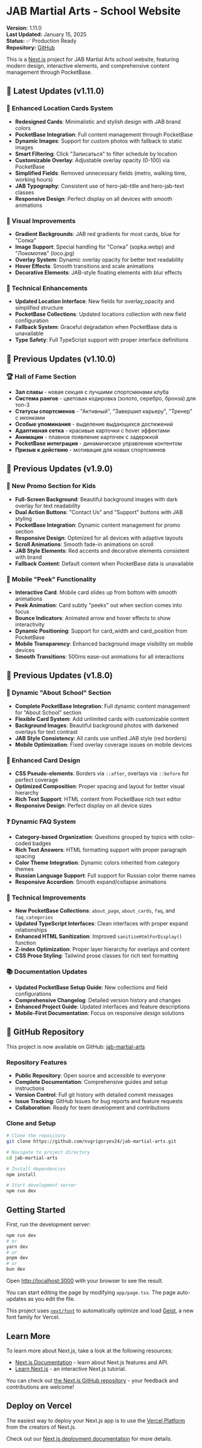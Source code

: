 # JAB Martial Arts - School Website

**Version:** 1.11.0  
**Last Updated:** January 15, 2025  
**Status:** ✅ Production Ready  
**Repository:** [GitHub](https://github.com/nvgrigoryev24/jab-martial-arts)

This is a [Next.js](https://nextjs.org) project for JAB Martial Arts school website, featuring modern design, interactive elements, and comprehensive content management through PocketBase.

## 🚀 Latest Updates (v1.11.0)

### 🏢 Enhanced Location Cards System
- **Redesigned Cards**: Minimalistic and stylish design with JAB brand colors
- **PocketBase Integration**: Full content management through PocketBase
- **Dynamic Images**: Support for custom photos with fallback to static images
- **Smart Filtering**: Click "Записаться" to filter schedule by location
- **Customizable Overlay**: Adjustable overlay opacity (0-100) via PocketBase
- **Simplified Fields**: Removed unnecessary fields (metro, walking time, working hours)
- **JAB Typography**: Consistent use of hero-jab-title and hero-jab-text classes
- **Responsive Design**: Perfect display on all devices with smooth animations

### 🎨 Visual Improvements
- **Gradient Backgrounds**: JAB red gradients for most cards, blue for "Сопка"
- **Image Support**: Special handling for "Сопка" (sopka.webp) and "Локомотив" (loco.jpg)
- **Overlay System**: Dynamic overlay opacity for better text readability
- **Hover Effects**: Smooth transitions and scale animations
- **Decorative Elements**: JAB-style floating elements with blur effects

### 🔧 Technical Enhancements
- **Updated Location Interface**: New fields for overlay_opacity and simplified structure
- **PocketBase Collections**: Updated locations collection with new field configuration
- **Fallback System**: Graceful degradation when PocketBase data is unavailable
- **Type Safety**: Full TypeScript support with proper interface definitions

## 🚀 Previous Updates (v1.10.0)

### 🏆 Hall of Fame Section
- **Зал славы** - новая секция с лучшими спортсменами клуба
- **Система рангов** - цветовая кодировка (золото, серебро, бронза) для топ-3
- **Статусы спортсменов** - "Активный", "Завершил карьеру", "Тренер" с иконками
- **Особые упоминания** - выделение выдающихся достижений
- **Адаптивная сетка** - красивые карточки с hover эффектами
- **Анимации** - плавное появление карточек с задержкой
- **PocketBase интеграция** - динамическое управление контентом
- **Призыв к действию** - мотивация для новых спортсменов

## 🚀 Previous Updates (v1.9.0)

### 🎁 New Promo Section for Kids
- **Full-Screen Background**: Beautiful background images with dark overlay for text readability
- **Dual Action Buttons**: "Contact Us" and "Support" buttons with JAB styling
- **PocketBase Integration**: Dynamic content management for promo section
- **Responsive Design**: Optimized for all devices with adaptive layouts
- **Scroll Animations**: Smooth fade-in animations on scroll
- **JAB Style Elements**: Red accents and decorative elements consistent with brand
- **Fallback Content**: Default content when PocketBase data is unavailable

### 📱 Mobile "Peek" Functionality
- **Interactive Card**: Mobile card slides up from bottom with smooth animations
- **Peek Animation**: Card subtly "peeks" out when section comes into focus
- **Bounce Indicators**: Animated arrow and hover effects to show interactivity
- **Dynamic Positioning**: Support for card_width and card_position from PocketBase
- **Mobile Transparency**: Enhanced background image visibility on mobile devices
- **Smooth Transitions**: 500ms ease-out animations for all interactions

## 🚀 Previous Updates (v1.8.0)

### 🏫 Dynamic "About School" Section
- **Complete PocketBase Integration**: Full dynamic content management for "About School" section
- **Flexible Card System**: Add unlimited cards with customizable content
- **Background Images**: Beautiful background photos with darkened overlays for text contrast
- **JAB Style Consistency**: All cards use unified JAB style (red borders)
- **Mobile Optimization**: Fixed overlay coverage issues on mobile devices

### 🎨 Enhanced Card Design
- **CSS Pseudo-elements**: Borders via `::after`, overlays via `::before` for perfect coverage
- **Optimized Composition**: Proper spacing and layout for better visual hierarchy
- **Rich Text Support**: HTML content from PocketBase rich text editor
- **Responsive Design**: Perfect display on all device sizes

### ❓ Dynamic FAQ System
- **Category-based Organization**: Questions grouped by topics with color-coded badges
- **Rich Text Answers**: HTML formatting support with proper paragraph spacing
- **Color Theme Integration**: Dynamic colors inherited from category themes
- **Russian Language Support**: Full support for Russian color theme names
- **Responsive Accordion**: Smooth expand/collapse animations

### 🔧 Technical Improvements
- **New PocketBase Collections**: `about_page`, `about_cards`, `faq`, and `faq_categories`
- **Updated TypeScript Interfaces**: Clean interfaces with proper expand relationships
- **Enhanced HTML Sanitization**: Improved `sanitizeHtmlForDisplay()` function
- **Z-index Optimization**: Proper layer hierarchy for overlays and content
- **CSS Prose Styling**: Tailwind prose classes for rich text formatting

### 📚 Documentation Updates
- **Updated PocketBase Setup Guide**: New collections and field configurations
- **Comprehensive Changelog**: Detailed version history and changes
- **Enhanced Project Guide**: Updated interfaces and feature descriptions
- **Mobile-First Documentation**: Focus on responsive design solutions

## 🐙 GitHub Repository

This project is now available on GitHub: [jab-martial-arts](https://github.com/nvgrigoryev24/jab-martial-arts)

### Repository Features
- **Public Repository**: Open source and accessible to everyone
- **Complete Documentation**: Comprehensive guides and setup instructions
- **Version Control**: Full git history with detailed commit messages
- **Issue Tracking**: GitHub Issues for bug reports and feature requests
- **Collaboration**: Ready for team development and contributions

### Clone and Setup
```bash
# Clone the repository
git clone https://github.com/nvgrigoryev24/jab-martial-arts.git

# Navigate to project directory
cd jab-martial-arts

# Install dependencies
npm install

# Start development server
npm run dev
```

## Getting Started

First, run the development server:

```bash
npm run dev
# or
yarn dev
# or
pnpm dev
# or
bun dev
```

Open [http://localhost:3000](http://localhost:3000) with your browser to see the result.

You can start editing the page by modifying `app/page.tsx`. The page auto-updates as you edit the file.

This project uses [`next/font`](https://nextjs.org/docs/app/building-your-application/optimizing/fonts) to automatically optimize and load [Geist](https://vercel.com/font), a new font family for Vercel.

## Learn More

To learn more about Next.js, take a look at the following resources:

- [Next.js Documentation](https://nextjs.org/docs) - learn about Next.js features and API.
- [Learn Next.js](https://nextjs.org/learn) - an interactive Next.js tutorial.

You can check out [the Next.js GitHub repository](https://github.com/vercel/next.js) - your feedback and contributions are welcome!

## Deploy on Vercel

The easiest way to deploy your Next.js app is to use the [Vercel Platform](https://vercel.com/new?utm_medium=default-template&filter=next.js&utm_source=create-next-app&utm_campaign=create-next-app-readme) from the creators of Next.js.

Check out our [Next.js deployment documentation](https://nextjs.org/docs/app/building-your-application/deploying) for more details.
